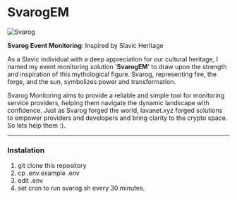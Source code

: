 # SvarogEM
![Svarog](https://github.com/LudiSistemas/SvarogEM/assets/32266954/f5de309e-e878-4f9b-8654-f5de83a0ba08)

**Svarog Event Monitoring**: Inspired by Slavic Heritage

As a Slavic individual with a deep appreciation for our cultural heritage, I named my event monitoring solution '**SvarogEM**' to draw upon the strength and inspiration of this mythological figure. Svarog, representing fire, the forge, and the sun, symbolizes power and transformation.

Svarog Monitoring aims to provide a reliable and simple tool for monitoring service providers, helping them navigate the dynamic landscape with confidence.
Just as Svarog forged the world, lavanet.xyz forged solutions to empower providers and developers and bring clarity to the crypto space. So lets help them :).

---
### Instalation

1. git clone this repository
2. cp .env.example .env
3. edit .env
4. set cron to run svarog.sh every 30 minutes.

